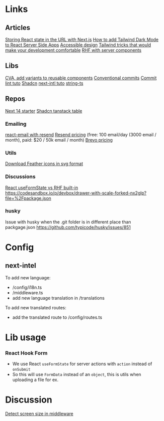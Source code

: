 # Links
## Articles

[Storing React state in the URL with Next.js](https://francoisbest.com/posts/2023/storing-react-state-in-the-url-with-nextjs)
[How to add Tailwind Dark Mode to React Server Side Apps](https://michaelangelo.io/blog/darkmode-rsc)
[Accessible design](https://m3.material.io/foundations/accessible-design/accessibility-basics)
[Tailwind tricks that would make your development comfortable](https://medium.com/@serpentarium13/tailwind-tricks-that-would-make-your-development-comfortable-72930590dd06)
[](https://copyprogramming.com/howto/how-to-use-diferent-env-files-with-nextjs)
[RHF with server components](https://nehalist.io/react-hook-form-with-nextjs-server-actions/)

## Libs

[CVA, add variants to reusable components](https://cva.style/docs/getting-started/variants)
[Conventional commits](https://www.conventionalcommits.org/en/v1.0.0/)
[Commit lint tuto](https://dev.to/mahmudulhsn/install-husky-in-your-project-for-proper-commit-lint-with-pre-commit-hooks-25b2)
[Shadcn](https://ui.shadcn.com/docs)
[next-intl tuto](https://phrase.com/blog/posts/next-js-app-router-localization-next-intl/)
[string-ts](https://github.com/gustavoguichard/string-ts)

## Repos

[Next 14 starter](https://github.com/Kiranism/next-shadcn-dashboard-starter)
[Shadcn tanstack table](https://github.com/sadmann7/shadcn-table)

### Emailing

[react-email with resend](https://react.email/docs/integrations/resend)
[Resend pricing](https://resend.com/settings) (free: 100 email/day (3000 email / month), paid: $20 / 50k email / month)
[Brevo pricing](https://www.brevo.com/pricing/)

### Utils

[Download Feather icons in svg format](https://feathericons.com/)

### Discussions
[React useFormState vs RHF built-in](https://www.reddit.com/r/nextjs/comments/18b8z71/how_to_use_reacthookform_with_nextjs_server/)
https://codesandbox.io/p/devbox/drawer-with-scale-forked-nx2glp?file=%2Fpackage.json

### husky

Issue with husky when the .git folder is in different place than packgage.json
https://github.com/typicode/husky/issues/851


# Config
## next-intel
To add new language:
- /config/i18n.ts
- /middleware.ts
- add new language translation in /translations

To add new translated routes:
- add the translated route to /config/routes.ts

# Lib usage
### React Hook Form
- We use React `useFormState` for server actions with `action` instead of `onSubmit`
- So this will use `FormData` instead of an `object`, this is utils when uploading a file for ex.


# Discussion
[Detect screen size in middleware](https://stackoverflow.com/questions/76155066/how-can-i-serve-a-static-page-with-responsive-design-in-next-js-without-affectin)